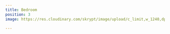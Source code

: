 ```yaml
---
title: Bedroom
position: 3
image: https://res.cloudinary.com/skrypt/image/upload/c_limit,w_1240,dpr_auto,f_auto/v1583867271/chrinas/Bedroom_n0p9b2.webp

---
```

